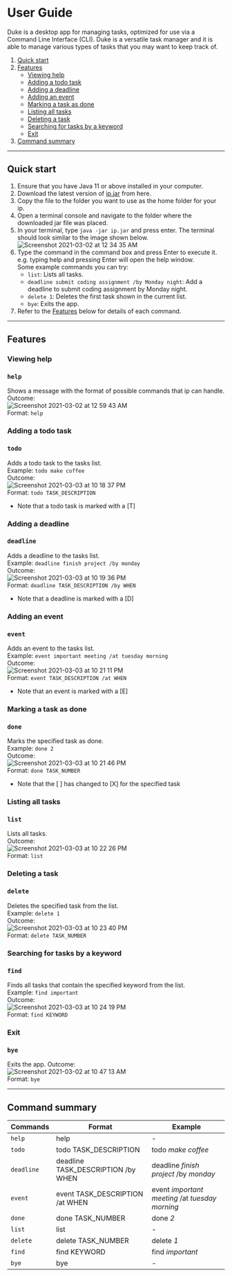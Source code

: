 # User Guide

Duke is a desktop app for managing tasks, optimized for use via a Command Line Interface (CLI). Duke is a versatile task manager and it is able to manage various types of tasks that you may want to keep track of.

1. [Quick start](#quick-start)
2. [Features](#features)
   * [Viewing help](#viewing-help)
   * [Adding a todo task](#adding-a-todo-task)
   * [Adding a deadline](#adding-a-deadline)
   * [Adding an event](#adding-an-event)
   * [Marking a task as done](#marking-a-task-as-done)
   * [Listing all tasks](#listing-all-tasks)
   * [Deleting a task](#deleting-a-task)
   * [Searching for tasks by a keyword](#searching-for-tasks-by-a-keyword)
   * [Exit](#exit)
3. [Command summary](#command-summary)

---

## Quick start
1. Ensure that you have Java 11 or above installed in your computer.  
2. Download the latest version of [ip.jar] from here.  
3. Copy the file to the folder you want to use as the home folder for your ip.  
4. Open a terminal console and navigate to the folder where the downloaded jar file was placed.  
5. In your terminal, type `java -jar ip.jar` and press enter. The terminal should look similar to the image shown below.    
   ![Screenshot 2021-03-02 at 12 34 35 AM](https://user-images.githubusercontent.com/60348727/109528031-4185eb00-7aef-11eb-9f0b-270c2e2cae8e.png)  
6. Type the command in the command box and press Enter to execute it. e.g. typing help and pressing Enter will open the help window.  
   Some example commands you can try: 
   * `list`: Lists all tasks.  
   * `deadline submit coding assignment /by Monday night`: Add a deadline to submit coding assignment by Monday night.  
   * `delete 1`: Deletes the first task shown in the current list. 
   * `bye`: Exits the app.  
7. Refer to the [Features](#features) below for details of each command.  

---

## Features

### Viewing help
### `help`  
Shows a message with the format of possible commands that ip can handle.  
Outcome:  
![Screenshot 2021-03-02 at 12 59 43 AM](https://user-images.githubusercontent.com/60348727/109531210-9414d680-7af2-11eb-848b-f5f04c8bbd62.png)  
Format: `help`

### Adding a todo task  
### `todo`  
Adds a todo task to the tasks list.   
Example: `todo make coffee`  
Outcome:  
![Screenshot 2021-03-03 at 10 18 37 PM](https://user-images.githubusercontent.com/60348727/109818842-681e6000-7c6e-11eb-8f91-8e99e9d5d213.png)  
Format: `todo TASK_DESCRIPTION`  
* Note that a todo task is marked with a [T]

### Adding a deadline  
### `deadline`  
Adds a deadline to the tasks list.  
Example: `deadline finish project /by monday`  
Outcome:  
![Screenshot 2021-03-03 at 10 19 36 PM](https://user-images.githubusercontent.com/60348727/109818971-8ab07900-7c6e-11eb-8cef-77d919be61c7.png)  
Format: `deadline TASK_DESCRIPTION /by WHEN`  
* Note that a deadline is marked with a [D]

### Adding an event  
### `event`  
Adds an event to the tasks list.  
Example: `event important meeting /at tuesday morning`  
Outcome:  
![Screenshot 2021-03-03 at 10 21 11 PM](https://user-images.githubusercontent.com/60348727/109819203-c3e8e900-7c6e-11eb-8f54-be21bdf9c9d7.png)  
Format: `event TASK_DESCRIPTION /at WHEN`  
* Note that an event is marked with a [E]

### Marking a task as done  
### `done`  
Marks the specified task as done.  
Example: `done 2`  
Outcome:  
![Screenshot 2021-03-03 at 10 21 46 PM](https://user-images.githubusercontent.com/60348727/109819271-d82ce600-7c6e-11eb-8959-bb2e1ac913d5.png)    
Format: `done TASK_NUMBER` 
* Note that the [ ] has changed to [X] for the specified task

### Listing all tasks
### `list`  
Lists all tasks.  
Outcome:  
![Screenshot 2021-03-03 at 10 22 26 PM](https://user-images.githubusercontent.com/60348727/109819361-f0046a00-7c6e-11eb-815e-44458accb809.png)  
Format: `list`

### Deleting a task  
### `delete`  
Deletes the specified task from the list.  
Example: `delete 1`  
Outcome:  
![Screenshot 2021-03-03 at 10 23 40 PM](https://user-images.githubusercontent.com/60348727/109819520-1c1feb00-7c6f-11eb-921d-b390f0f914ef.png)  
Format: `delete TASK_NUMBER`

### Searching for tasks by a keyword  
### `find`  
Finds all tasks that contain the specified keyword from the list.  
Example: `find important`  
Outcome:  
![Screenshot 2021-03-03 at 10 24 19 PM](https://user-images.githubusercontent.com/60348727/109819585-335ed880-7c6f-11eb-8eeb-e9d1a4d8702d.png)  
Format: `find KEYWORD`  


### Exit  
### `bye`
Exits the app.
Outcome:  
![Screenshot 2021-03-02 at 10 47 13 AM](https://user-images.githubusercontent.com/60348727/109589064-b8999e80-7b44-11eb-88a6-13f8bceb85d7.png)  
Format: `bye`

---

## Command summary  

|  Commands  |               Format               |                      Example                    |
| ---------- | ---------------------------------- | ----------------------------------------------- |
| `help`     | help                               | -                                               |
| `todo`     | todo TASK_DESCRIPTION              | todo *make coffee*                              |
| `deadline` | deadline TASK_DESCRIPTION /by WHEN | deadline *finish project* /by *monday*          |
| `event`    | event TASK_DESCRIPTION /at WHEN    | event *important meeting* /at *tuesday morning* |
| `done`     | done TASK_NUMBER                   | done *2*                                        |
| `list`     | list                               | -                                               |
| `delete`   | delete TASK_NUMBER                 | delete *1*                                      |
| `find`     | find KEYWORD                       | find *important*                                |
| `bye`      | bye                                | -                                               |

[ip.jar]: https://github.com/Rizavur/ip/releases/tag/A-Jar
